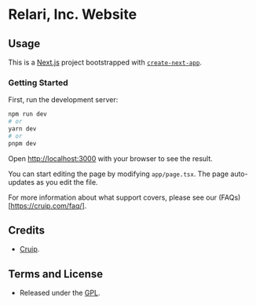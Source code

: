 # Relari, Inc. Website

## Usage

This is a [Next.js](https://nextjs.org/) project bootstrapped with [`create-next-app`](https://github.com/vercel/next.js/tree/canary/packages/create-next-app).

### Getting Started

First, run the development server:

```bash
npm run dev
# or
yarn dev
# or
pnpm dev
```

Open [http://localhost:3000](http://localhost:3000) with your browser to see the result.

You can start editing the page by modifying `app/page.tsx`. The page auto-updates as you edit the file.

For more information about what support covers, please see our (FAQs)[https://cruip.com/faq/].

## Credits

- [Cruip](https://cruip.com/).

## Terms and License

- Released under the [GPL](https://www.gnu.org/licenses/gpl-3.0.html).
